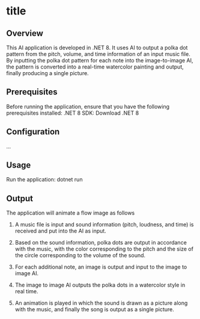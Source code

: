 # title

## Overview
This AI application is developed in .NET 8. It uses AI to output a polka dot pattern from the pitch, volume, and time information of an input music file. By inputting the polka dot pattern for each note into the image-to-image AI, the pattern is converted into a real-time watercolor painting and output, finally producing a single picture.

## Prerequisites
Before running the application, ensure that you have the following prerequisites installed:
.NET 8 SDK:
Download .NET 8

## Configuration
...

## Usage
Run the application:
 dotnet run

## Output
The application will animate a flow image as follows

1. A music file is input and sound information (pitch, loudness, and time) is received and put into the AI as input.

2. Based on the sound information, polka dots are output in accordance with the music, with the color corresponding to the pitch and the size of the circle corresponding to the volume of the sound.

3. For each additional note, an image is output and input to the image to image AI.

4. The image to image AI outputs the polka dots in a watercolor style in real time.

5. An animation is played in which the sound is drawn as a picture along with the music, and finally the song is output as a single picture.
